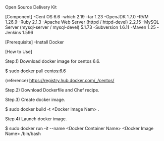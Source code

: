 Open Source Delivery Kit

[Component]
-Cent OS 6.6
-which 2.19
-tar 1.23
-OpenJDK 1.7.0
-RVM 1.26.9
-Ruby 2.1.3
-Apache Web Server (httpd / httpd-devel) 2.2.15
-MySQL Server (mysql-server / mysql-devel) 5.1.73
-Subversion 1.6.11
-Maven 1.25
-Jenkins 1.596

[Prerequisite]
-Install Docker

[How to Use]

Step.1) Download docker image for centos 6.6.

 $ sudo docker pull centos:6.6

 (reference)
 https://registry.hub.docker.com/_/centos/

Step.2) Download Dockerfile and Chef recipe.

Step.3) Create docker image.

 $ sudo docker build -t \<Docker Image Nam\> .

Step.4) Launch docker image.

 $ sudo docker run -it --name \<Docker Container Name\> \<Docker Image Name\> /bin/bash
